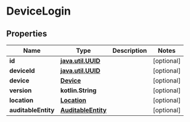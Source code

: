 
# DeviceLogin

## Properties
Name | Type | Description | Notes
------------ | ------------- | ------------- | -------------
**id** | [**java.util.UUID**](java.util.UUID.md) |  |  [optional]
**deviceId** | [**java.util.UUID**](java.util.UUID.md) |  |  [optional]
**device** | [**Device**](Device.md) |  |  [optional]
**version** | **kotlin.String** |  |  [optional]
**location** | [**Location**](Location.md) |  |  [optional]
**auditableEntity** | [**AuditableEntity**](AuditableEntity.md) |  |  [optional]



